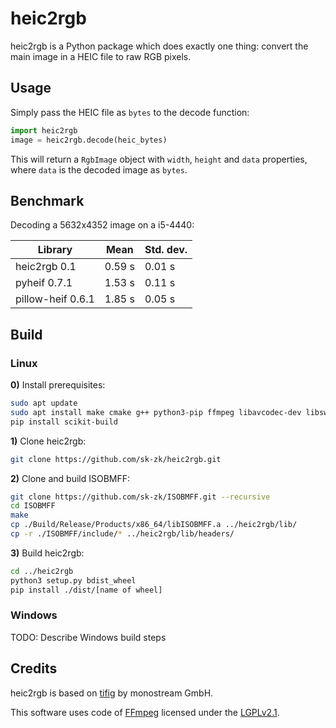# heic2rgb

heic2rgb is a Python package which does exactly one thing: convert the main image in a HEIC file to raw RGB pixels.

## Usage
Simply pass the HEIC file as `bytes` to the decode function:

```python
import heic2rgb
image = heic2rgb.decode(heic_bytes)
```

This will return a `RgbImage` object with `width`, `height` and `data` properties, where `data` is the decoded image as `bytes`.

## Benchmark
Decoding a 5632x4352 image on a i5-4440:

|Library|Mean|Std. dev.|
|-------|----|---------|
|heic2rgb 0.1|0.59 s|0.01 s|
|pyheif 0.7.1|1.53 s|0.11 s|
|pillow-heif 0.6.1|1.85 s|0.05 s|

## Build
### Linux
**0\)** Install prerequisites:
```sh
sudo apt update
sudo apt install make cmake g++ python3-pip ffmpeg libavcodec-dev libswscale-dev
pip install scikit-build
```

**1\)** Clone heic2rgb:
```sh
git clone https://github.com/sk-zk/heic2rgb.git
```

**2\)** Clone and build ISOBMFF:
```sh
git clone https://github.com/sk-zk/ISOBMFF.git --recursive
cd ISOBMFF
make
cp ./Build/Release/Products/x86_64/libISOBMFF.a ../heic2rgb/lib/
cp -r ./ISOBMFF/include/* ../heic2rgb/lib/headers/
```

**3\)** Build heic2rgb:
```sh
cd ../heic2rgb
python3 setup.py bdist_wheel
pip install ./dist/[name of wheel]
```

### Windows
TODO: Describe Windows build steps

## Credits
heic2rgb is based on [tifig](https://github.com/monostream/tifig) by monostream GmbH.

This software uses code of [FFmpeg](http://ffmpeg.org) licensed under the [LGPLv2.1](http://www.gnu.org/licenses/old-licenses/lgpl-2.1.html).